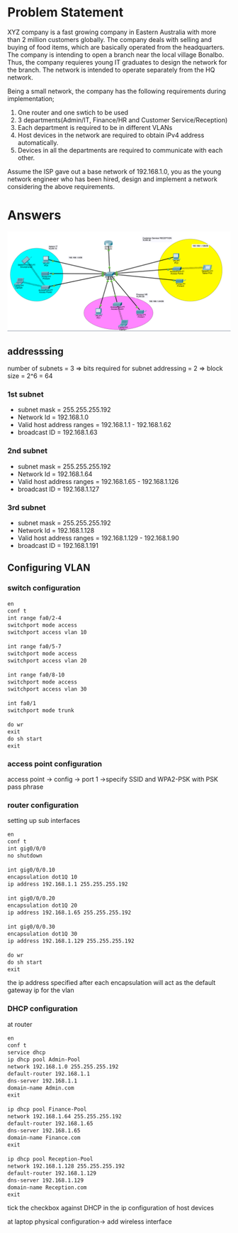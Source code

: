 # Problem Statement

XYZ company is a fast growing company in Eastern Australia with more than 2 million customers globally. The company deals with selling and buying of food items, which are basically operated from the headquarters. The company is intending to open a branch near the local village Bonalbo. Thus, the company requieres young IT graduates to design the network for the branch. The network is intended to operate separately from the HQ network.

Being a small network, the company has the following requirements during implementation;

1. One router and one swtich to be used
2. 3 departments(Admin/IT, Finance/HR and Customer Service/Reception)
3. Each department is required to be in different VLANs
4. Host devices in the network are required to obtain iPv4 address automatically.
5. Devices in all the departments are required to communicate with each other.

Assume the ISP gave out a base network of 192.168.1.0, you as the young network engineer who has been hired, design and implement a network considering the above requirements.

# Answers

![Alt Text](./img.png)

## addresssing

number of subnets = 3
=> bits required for subnet addressing = 2
=> block size = 2^6 = 64

### 1st subnet

- subnet mask = 255.255.255.192
- Network Id = 192.168.1.0
- Valid host address ranges = 192.168.1.1 - 192.168.1.62
- broadcast ID = 192.168.1.63

### 2nd subnet

- subnet mask = 255.255.255.192
- Network Id = 192.168.1.64
- Valid host address ranges = 192.168.1.65 - 192.168.1.126
- broadcast ID = 192.168.1.127

### 3rd subnet

- subnet mask = 255.255.255.192
- Network Id = 192.168.1.128
- Valid host address ranges = 192.168.1.129 - 192.168.1.90
- broadcast ID = 192.168.1.191

## Configuring VLAN

### switch configuration

```
en
conf t
int range fa0/2-4
switchport mode access
switchport access vlan 10

int range fa0/5-7
switchport mode access
switchport access vlan 20

int range fa0/8-10
switchport mode access
switchport access vlan 30

int fa0/1
switchport mode trunk

do wr
exit
do sh start
exit
```

### access point configuration

access point -> config -> port 1 ->specify SSID and WPA2-PSK with PSK pass phrase

### router configuration

setting up sub interfaces

```
en
conf t
int gig0/0/0
no shutdown

int gig0/0/0.10
encapsulation dot1Q 10
ip address 192.168.1.1 255.255.255.192

int gig0/0/0.20
encapsulation dot1Q 20
ip address 192.168.1.65 255.255.255.192

int gig0/0/0.30
encapsulation dot1Q 30
ip address 192.168.1.129 255.255.255.192

do wr
do sh start
exit
```

the ip address specified after each encapsulation will act as the default gateway ip for the vlan

### DHCP configuration

at router

```
en
conf t
service dhcp
ip dhcp pool Admin-Pool
network 192.168.1.0 255.255.255.192
default-router 192.168.1.1
dns-server 192.168.1.1
domain-name Admin.com
exit

ip dhcp pool Finance-Pool
network 192.168.1.64 255.255.255.192
default-router 192.168.1.65
dns-server 192.168.1.65
domain-name Finance.com
exit

ip dhcp pool Reception-Pool
network 192.168.1.128 255.255.255.192
default-router 192.168.1.129
dns-server 192.168.1.129
domain-name Reception.com
exit

```

tick the checkbox against DHCP in the ip configuration of host devices

at laptop
physical configuration-> add wireless interface
